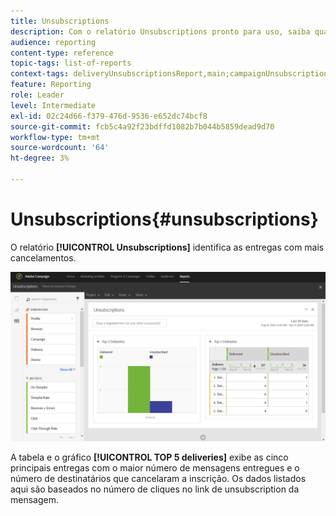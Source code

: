 ```yaml
---
title: Unsubscriptions
description: Com o relatório Unsubscriptions pronto para uso, saiba quantas vezes os clientes cancelaram a subscrição de seus deliveries.
audience: reporting
content-type: reference
topic-tags: list-of-reports
context-tags: deliveryUnsubscriptionsReport,main;campaignUnsubscriptionsReport,main;programUnsubscriptionsReport,main
feature: Reporting
role: Leader
level: Intermediate
exl-id: 02c24d66-f379-476d-9536-e652dc74bcf8
source-git-commit: fcb5c4a92f23bdffd1082b7b044b5859dead9d70
workflow-type: tm+mt
source-wordcount: '64'
ht-degree: 3%

---
```


# Unsubscriptions{#unsubscriptions}

O relatório **[!UICONTROL Unsubscriptions]** identifica as entregas com mais cancelamentos.

![](assets/delivery_reports_unsub.png)

A tabela e o gráfico **[!UICONTROL TOP 5 deliveries]** exibe as cinco principais entregas com o maior número de mensagens entregues e o número de destinatários que cancelaram a inscrição. Os dados listados aqui são baseados no número de cliques no link de unsubscription da mensagem.
